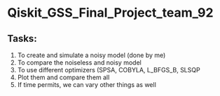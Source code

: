# Qiskit_GSS_Final_Project_team_92

## Tasks:
1) To create and simulate a noisy model (done by me)
2) To compare the noiseless and noisy model
3) To use different optimizers (SPSA, COBYLA, L_BFGS_B, SLSQP
4) Plot them and compare them all
5) If time permits, we can vary other things as well
